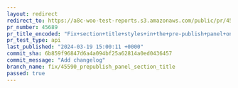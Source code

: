 ```yaml
---
layout: redirect
redirect_to: https://a8c-woo-test-reports.s3.amazonaws.com/public/pr/45689/api/index.html
pr_number: 45689
pr_title_encoded: "Fix+section+title+styles+in+the+pre-publish+panel+on+WP+6.5"
pr_test_type: api
last_published: "2024-03-19 15:00:11 +0000"
commit_sha: 6b859f96847d6a4a094bf25a62814a0ed0436457
commit_message: "Add changelog"
branch_name: fix/45590_prepublish_panel_section_title
passed: true
---
```

